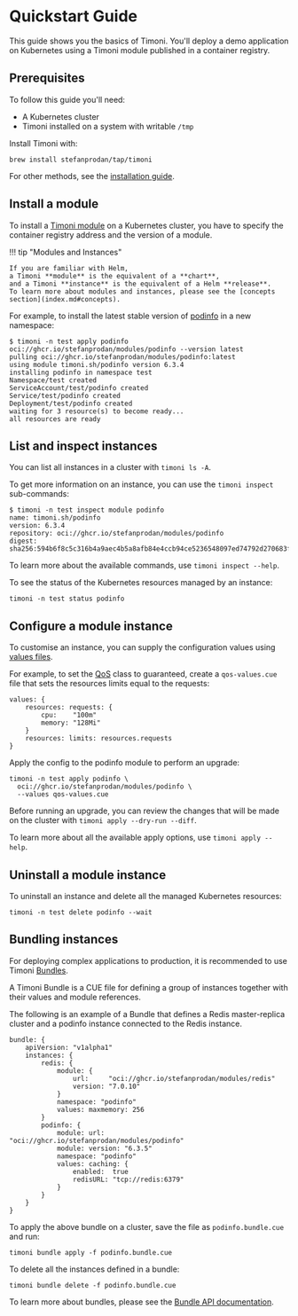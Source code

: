 # Quickstart Guide

This guide shows you the basics of Timoni.
You'll deploy a demo application on Kubernetes using a Timoni module
published in a container registry.

## Prerequisites

To follow this guide you'll need:

* A Kubernetes cluster
* Timoni installed on a system with writable `/tmp`

Install Timoni with:

```shell
brew install stefanprodan/tap/timoni
```

For other methods,
see the [installation guide](install.md).

## Install a module

To install a [Timoni module](index.md#timoni-modules) on a Kubernetes cluster,
you have to specify the container registry address and the version of a module.

!!! tip "Modules and Instances"

    If you are familiar with Helm,
    a Timoni **module** is the equivalent of a **chart**,
    and a Timoni **instance** is the equivalent of a Helm **release**.
    To learn more about modules and instances, please see the [concepts section](index.md#concepts).

For example, to install the latest stable version of [podinfo](https://github.com/stefanprodan/podinfo)
in a new namespace:

```console
$ timoni -n test apply podinfo oci://ghcr.io/stefanprodan/modules/podinfo --version latest
pulling oci://ghcr.io/stefanprodan/modules/podinfo:latest
using module timoni.sh/podinfo version 6.3.4
installing podinfo in namespace test
Namespace/test created
ServiceAccount/test/podinfo created
Service/test/podinfo created
Deployment/test/podinfo created
waiting for 3 resource(s) to become ready...
all resources are ready
```

## List and inspect instances

You can list all instances in a cluster with `timoni ls -A`.

To get more information on an instance, you can use the `timoni inspect` sub-commands:

```console
$ timoni -n test inspect module podinfo
name: timoni.sh/podinfo
version: 6.3.4
repository: oci://ghcr.io/stefanprodan/modules/podinfo
digest: sha256:594b6f8c5c316b4a9aec4b5a8afb84e4ccb94ce5236548097ed74792d270683f
```

To learn more about the available commands, use `timoni inspect --help`.

To see the status of the Kubernetes resources managed by an instance:

```shell
timoni -n test status podinfo 
```

## Configure a module instance

To customise an instance, you can supply the configuration values using [values files](values.md).

For example, to set the [QoS](https://kubernetes.io/docs/tasks/configure-pod-container/quality-service-pod/)
class to guaranteed, create a `qos-values.cue` file that sets the resources limits equal to the requests:

```cue
values: {
	resources: requests: {
		cpu:    "100m"
		memory: "128Mi"
	}
	resources: limits: resources.requests
}
```

Apply the config to the podinfo module to perform an upgrade:

```shell
timoni -n test apply podinfo \
  oci://ghcr.io/stefanprodan/modules/podinfo \
  --values qos-values.cue
```

Before running an upgrade, you can review the changes that will
be made on the cluster with `timoni apply --dry-run --diff`.

To learn more about all the available apply options, use `timoni apply --help`.

## Uninstall a module instance

To uninstall an instance and delete all the managed Kubernetes resources:

```shell
timoni -n test delete podinfo --wait
```

## Bundling instances

For deploying complex applications to production, it is recommended to use
Timoni [Bundles](bundles.md).

A Timoni Bundle is a CUE file for defining a group of instances together
with their values and module references.

The following is an example of a Bundle that defines a Redis master-replica cluster
and a podinfo instance connected to the Redis instance.

```cue
bundle: {
    apiVersion: "v1alpha1"
    instances: {
        redis: {
            module: {
                url:     "oci://ghcr.io/stefanprodan/modules/redis"
                version: "7.0.10"
            }
            namespace: "podinfo"
            values: maxmemory: 256
        }
        podinfo: {
            module: url:     "oci://ghcr.io/stefanprodan/modules/podinfo"
            module: version: "6.3.5"
            namespace: "podinfo"
            values: caching: {
                enabled:  true
                redisURL: "tcp://redis:6379"
            }
        }
    }
}
```

To apply the above bundle on a cluster, save the file as `podinfo.bundle.cue` and run:

```shell
timoni bundle apply -f podinfo.bundle.cue
```

To delete all the instances defined in a bundle:

```shell
timoni bundle delete -f podinfo.bundle.cue
```

To learn more about bundles, please see the [Bundle API documentation](https://timoni.sh/bundles/).
